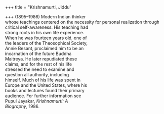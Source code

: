 +++
title = "Krishnamurti, Jiddu"

+++
(1895–1986) Modern Indian thinker  
whose teachings centered on the necessity for personal realization through  
critical self-awareness. His teaching had  
strong roots in his own life experience.  
When he was fourteen years old, one of  
the leaders of the Theosophical Society,  
Annie Besant, proclaimed him to be an  
incarnation of the future Buddha  
Maitreya. He later repudiated these  
claims, and for the rest of his life  
stressed the need to examine and  
question all authority, including  
himself. Much of his life was spent in  
Europe and the United States, where his  
books and lectures found their primary  
audience. For further information see  
Pupul Jayakar, *Krishnamurti: A*  
*Biography*, 1986.